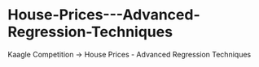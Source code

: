 # House-Prices---Advanced-Regression-Techniques
Kaagle Competition -> House Prices - Advanced Regression Techniques
